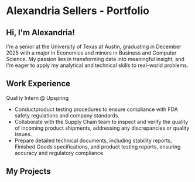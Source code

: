 # Alexandria Sellers - Portfolio

## Hi, I'm Alexandria!
I'm a senior at the University of Texas at Austin, graduating in December 2025 with a major in Economics and minors in Business and Computer Science. My passion lies in transforming data into meaningful insight, and I'm eager to apply my analytical and technical skills to real-world problems.

## Work Experience
Quality Intern @ Upspring
- Conductproduct testing procedures to ensure compliance with FDA safety regulations and company standards.
- Collaborate with the Supply Chain team to inspect and verify the quality of incoming product shipments, addressing any
 discrepancies or quality issues.
- Prepare detailed technical documents, including stability reports, Finished Goods specifications, and product testing reports,
 ensuring accuracy and regulatory compliance.

## My Projects

